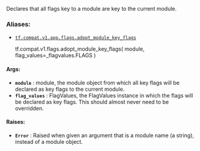 Declares that all flags key to a module are key to the current module.

### Aliases:

  * [`tf.compat.v1.app.flags.adopt_module_key_flags`](/api_docs/python/tf/compat/v1/flags/adopt_module_key_flags)

    
    
    tf.compat.v1.flags.adopt_module_key_flags(
        module,
        flag_values=_flagvalues.FLAGS
    )
    

#### Args:

  * **`module`** : module, the module object from which all key flags will be declared as key flags to the current module.
  * **`flag_values`** : FlagValues, the FlagValues instance in which the flags will be declared as key flags. This should almost never need to be overridden.

#### Raises:

  * **`Error`** : Raised when given an argument that is a module name (a string), instead of a module object.

